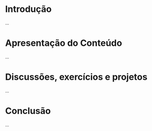 # Introdução
...


# Apresentação do Conteúdo

...

# Discussões, exercícios e projetos
...

# Conclusão
...